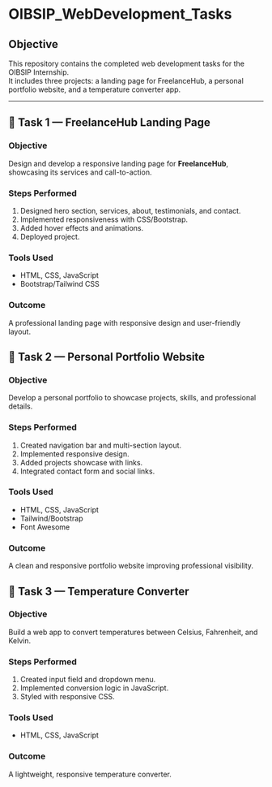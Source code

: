 # OIBSIP_WebDevelopment_Tasks

## Objective
This repository contains the completed web development tasks for the OIBSIP Internship.  
It includes three projects: a landing page for FreelanceHub, a personal portfolio website, and a temperature converter app.

---

## 📂 Task 1 — FreelanceHub Landing Page
### Objective
Design and develop a responsive landing page for **FreelanceHub**, showcasing its services and call-to-action.

### Steps Performed
1. Designed hero section, services, about, testimonials, and contact.
2. Implemented responsiveness with CSS/Bootstrap.
3. Added hover effects and animations.
4. Deployed project.

### Tools Used
- HTML, CSS, JavaScript
- Bootstrap/Tailwind CSS

### Outcome
A professional landing page with responsive design and user-friendly layout.

## 📂 Task 2 — Personal Portfolio Website
### Objective
Develop a personal portfolio to showcase projects, skills, and professional details.

### Steps Performed
1. Created navigation bar and multi-section layout.
2. Implemented responsive design.
3. Added projects showcase with links.
4. Integrated contact form and social links.

### Tools Used
- HTML, CSS, JavaScript
- Tailwind/Bootstrap
- Font Awesome

### Outcome
A clean and responsive portfolio website improving professional visibility.

## 📂 Task 3 — Temperature Converter
### Objective
Build a web app to convert temperatures between Celsius, Fahrenheit, and Kelvin.

### Steps Performed
1. Created input field and dropdown menu.
2. Implemented conversion logic in JavaScript.
3. Styled with responsive CSS.

### Tools Used
- HTML, CSS, JavaScript

### Outcome
A lightweight, responsive temperature converter.

